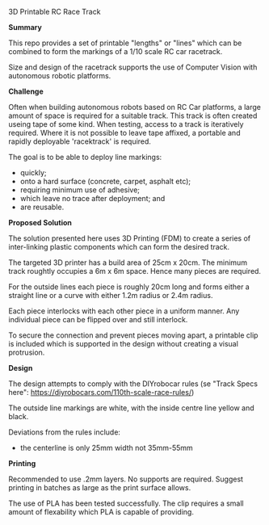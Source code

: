 3D Printable RC Race Track

**Summary**

This repo provides a set of printable "lengths" or "lines" which can be combined to form the markings of a 1/10 scale RC car racetrack.

Size and design of the racetrack supports the use of Computer Vision with autonomous robotic platforms.

**Challenge**

Often when building autonomous robots based on RC Car platforms, a large amount of space is required for a suitable track. This track is often created useing tape of some kind.
When testing, access to a track is iteratively required. Where it is not possible to leave tape affixed, a portable and rapidly deployable 'racektrack' is required. 

The goal is to be able to deploy line markings:
* quickly;
* onto a hard surface (concrete, carpet, asphalt etc);
* requiring minimum use of adhesive;
* which leave no trace after deployment; and
* are reusable.

**Proposed Solution** 

The solution presented here uses 3D Printing (FDM) to create a series of inter-linking plastic components which can form the desired track.

The targeted 3D printer has a build area of 25cm x 20cm. The minimum track roughtly occupies a 6m x 6m space. Hence many pieces are required. 

For the outside lines each piece is roughly 20cm long and forms either a straight line or a curve with either 1.2m radius or 2.4m radius.

Each piece interlocks with each other piece in a uniform manner. Any individual piece can be flipped over and still interlock. 

To secure the connection and prevent pieces moving apart, a printable clip is included which is supported in the design without creating a visual protrusion. 

**Design**

The design attempts to comply with the DIYrobocar rules (se "Track Specs here": https://diyrobocars.com/110th-scale-race-rules/)

The outside line markings are white, with the inside centre line yellow and black.

Deviations from the rules include:
* the centerline is only 25mm width not 35mm-55mm


**Printing**

Recommended to use .2mm layers. No supports are required. Suggest printing in batches as large as the print surface allows.

The use of PLA has been tested successfully. The clip requires a small amount of flexability which PLA is capable of providing.
 
